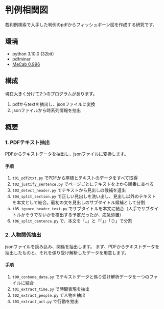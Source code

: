 # 判例相関図

裁判例検索で入手した判例のpdfからフィッシュボーン図を作成する研究です。  
## 環境
- python 3.10.0 (32bit)
- pdfminer
- [MeCab 0.996](https://taku910.github.io/mecab/)
## 構成
現在大きく分けて2つのプログラムがあります。
1. pdfからtextを抽出し、jsonファイルに変換
1. jsonファイルから時系列情報を抽出

## 概要
### 1. PDFテキスト抽出
PDFからテキストデータを抽出し、jsonファイルに変換します。
#### 手順
1. `t01_pdf2txt.py` でPDFから座標とテキストのデータをすべて取得
1. `t02_justify_sentence.py` でページごとにテキストを上から順番に並べる
1. `t03_detect_header.py` でテキストから見出しの候補を選出
1. `t04_split_section.py` で正しい見出しを洗い出し、見出し以外のテキストを本文として結合。最初の文を見出しのサブタイトル候補として分割
1. `t05_ignore_header_text.py` でサブタイトルを本文に結合（人手でサブタイトルかそうでないかを検出する予定だったが、応急処置）
1. `t06_split_centence.py` で、本文を「。」と『「」』「（）」で分割

### 2. 人物関係抽出
jsonファイルを読み込み、関係を抽出します。
まず、PDFからテキストデータを抽出したものと、それを係り受け解析したデータを用意します。
#### 手順
1. `t00_conbone_data.py` でテキストデータと係り受け解析データを一つのファイルに結合
1. `t01_extract_time.py` で時間表現を抽出
1. `t02_extract_people.py` で人物を抽出
1. `t03_extract_act.py` で行動を抽出
